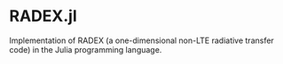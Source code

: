# RADEX.jl
Implementation of RADEX (a one-dimensional non-LTE radiative transfer code) in the Julia programming language.
